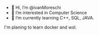 
- 👋 Hi, I’m @ivanMoreschi
- 👀 I’m interested in Computer Science
- 🌱 I’m currently learning C++, SQL, JAVA.

I'm planing to learn docker and wsl.

